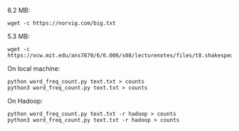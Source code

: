 
6.2 MB:
    
    wget -c https://norvig.com/big.txt

5.3 MB:

    wget -c https://ocw.mit.edu/ans7870/6/6.006/s08/lecturenotes/files/t8.shakespeare.txt

On local machine:

    python word_freq_count.py text.txt > counts
    python3 word_freq_count.py text.txt > counts


On Hadoop:

    python word_freq_count.py text.txt -r hadoop > counts
    python3 word_freq_count.py text.txt -r hadoop > counts